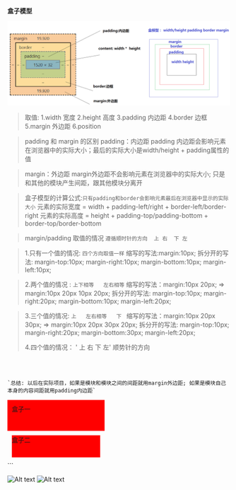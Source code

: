 #### 盒子模型
![Alt text](./1515125134442.png)

> 取值:
> 1.width  宽度
> 2.height 高度
> 3.padding 内边距
> 4.border 边框
> 5.margin 外边距
> 6.position

> padding 和 margin 的区别
> padding：内边距
> padding 内边距会影响元素在浏览器中的实际大小；最后的实际大小是width/height  + padding属性的值

> margin：外边距
> margin外边距不会影响元素在浏览器中的实际大小;
> 只是和其他的模块产生间距，跟其他模块分离开

> 盒子模型的计算公式:`只有padding和border会影响元素最后在浏览器中显示的实际大小`
> 元素的实际宽度 = width + padding-left/right + border-left/border-right 
> 元素的实际高度 = height + padding-top/padding-bottom + border-top/border-bottom

> margin/padding 取值的情况 
> `遵循顺时针的方向  上 右  下 左 `

> 1.只有一个值的情况: `四个方向取值一样` 
> 缩写的写法:margin:10px;
> 拆分开的写法: 
margin-top:10px;
margin-right:10px;
margin-bottom:10px;
margin-left:10px;


>2.两个值的情况 :  `上下相等   左右相等`
> 缩写的写法：margin:10px 20px; 
>                 =>   margin:10px 20px 10px 20px;
> 拆分开的写法: 
> margin-top:10px;
> margin-right:20px;
> margin-bottom:10px;
> margin-left:20px;

> 3.三个值的情况: `上   左右相等   下 `
> 缩写的写法：margin:10px 20px 30px; 
>                 =>   margin:10px 20px 30px 20px;
> 拆分开的写法: 
> margin-top:10px;
> margin-right:20px;
> margin-bottom:30px;
> margin-left:20px;           
> 
> 4.四个值的情况： ' 上   右  下  左'   顺势针的方向
```



`总结: 以后在实际项目，如果是模块和模块之间的间距就用margin外边距; 如果是模块自己本身的内容间距就用padding内边距`
```
<div class="box1">盒子一</div>
<div class="box2">盒子二</div>
<style type="text/css">
*{
    margin: 0; /*m0 tab*/
    padding: 0; /*p0 tab*/
}
.box1{
    width: 200px; /*w200 tab*/
    height: 50px; /*h50 tab*/
    background: red; /* bg tab*/
    padding:10px;
}
.box2{
    width: 200px; /*w200 tab*/
    height: 50px; /*h50 tab*/
    background: red; /* bg tab*/
    margin:10px;
}
</style>
```

![Alt text](./1515125533541.png)
![Alt text](./1515126106721.png)



